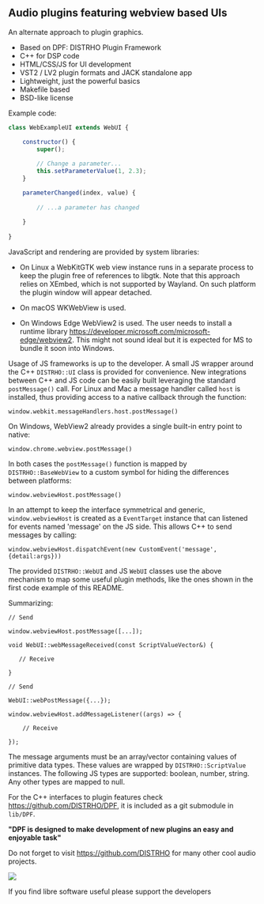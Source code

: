 Audio plugins featuring webview based UIs
-----------------------------------------

An alternate approach to plugin graphics.

* Based on DPF: DISTRHO Plugin Framework
* C++ for DSP code
* HTML/CSS/JS for UI development
* VST2 / LV2 plugin formats and JACK standalone app
* Lightweight, just the powerful basics
* Makefile based
* BSD-like license

Example code:

```JavaScript
class WebExampleUI extends WebUI {

    constructor() {
    	super();
    
        // Change a parameter...
        this.setParameterValue(1, 2.3);
    }

    parameterChanged(index, value) {
    
        // ...a parameter has changed
        
    }
    
}
```

JavaScript and rendering are provided by system libraries:

- On Linux a WebKitGTK web view instance runs in a separate process to keep the
plugin free of references to libgtk. Note that this approach relies on XEmbed,
which is not supported by Wayland. On such platform the plugin window will
appear detached.

- On macOS WKWebView is used.

- On Windows Edge WebView2 is used. The user needs to install a runtime library
https://developer.microsoft.com/microsoft-edge/webview2. This might not sound
ideal but it is expected for MS to bundle it soon into Windows.

Usage of JS frameworks is up to the developer. A small JS wrapper around the C++
`DISTRHO::UI` class is provided for convenience. New integrations between C++
and JS code can be easily built leveraging the standard `postMessage()` call.
For Linux and Mac a message handler called `host` is installed, thus providing
access to a native callback through the function:

`window.webkit.messageHandlers.host.postMessage()`

On Windows, WebView2 already provides a single built-in entry point to native:

`window.chrome.webview.postMessage()`

In both cases the `postMessage()` function is mapped by `DISTRHO::BaseWebView`
to a custom symbol for hiding the differences between platforms:

`window.webviewHost.postMessage()`

In an attempt to keep the interface symmetrical and generic, `window.webviewHost`
is created as a `EventTarget` instance that can listened for events named
'message' on the JS side. This allows C++ to send messages by calling:

`window.webviewHost.dispatchEvent(new CustomEvent('message',{detail:args}))`

The provided `DISTRHO::WebUI` and JS `WebUI` classes use the above mechanism to
map some useful plugin methods, like the ones shown in the first code example of
this README.

Summarizing:

```
// Send

window.webviewHost.postMessage([...]);

void WebUI::webMessageReceived(const ScriptValueVector&) {

   // Receive

}

// Send

WebUI::webPostMessage({...});

window.webviewHost.addMessageListener((args) => {
    
    // Receive

});
```

The message arguments must be an array/vector containing values of primitive
data types. These values are wrapped by `DISTRHO::ScriptValue` instances. The
following JS types are supported: boolean, number, string. Any other types are
mapped to null.

For the C++ interfaces to plugin features check https://github.com/DISTRHO/DPF,
it is included as a git submodule in `lib/DPF`.

**"DPF is designed to make development of new plugins an easy and enjoyable task"**

Do not forget to visit https://github.com/DISTRHO for many other cool audio
projects.

![](https://user-images.githubusercontent.com/930494/121346399-595adf80-c926-11eb-9131-3269de4398b7.png)

If you find libre software useful please support the developers
